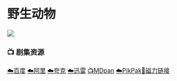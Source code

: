 # 野生动物
![](/image/野生动物.jpg)

### 📺 剧集资源 <Badge type="tip" text="康复重症监护室字幕组" />

[☁️百度](https://pan.baidu.com/s/1lshTZPrjIsZ0NuA2v2qETw?pwd=kfzx)  [☁️阿里](https://www.aliyundrive.com/s/tZ9PXzb8hGW)  [☁️夸克](https://pan.quark.cn/s/458be00c4f8e)  [☁️迅雷](https://pan.xunlei.com/s/VNnhQz_-033Ge88FC4P3MdvfA1?pwd=hz8r#)  [📺MDpan](https://pan.mdsub.top/zh-CN/%E9%87%8E%E7%94%9F%E5%8A%A8%E7%89%A9/)  [☁️PikPak](https://mypikpak.com/s/VNmWaDk-Pp2tU0AMeCpmxZ-so1)[🧲磁力链接](magnet:?xt=urn:btih:af36de5d01088ab25defa59fe32e1a142d1945bc)